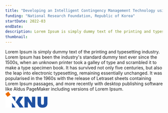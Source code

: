 ```yaml
---
title: "Developing an Intelligent Contingency Management Technology using Contingent Behavior Modeling and Reinforcement Learning for Health Behavior Promotion in Everyday Life"
funding: "National Research Foundation, Republic of Korea"
startDate: 2022-03
endDate: 
description: Lorem Ipsum is simply dummy text of the printing and typesetting industry.
thumbnail:
---
```

Lorem Ipsum is simply dummy text of the printing and typesetting industry. Lorem Ipsum has been the industry's standard dummy text ever since the 1500s, when an unknown printer took a galley of type and scrambled it to make a type specimen book. It has survived not only five centuries, but also the leap into electronic typesetting, remaining essentially unchanged. It was popularised in the 1960s with the release of Letraset sheets containing Lorem Ipsum passages, and more recently with desktop publishing software like Aldus PageMaker including versions of Lorem Ipsum.
![logo](res/knu-logo.png)


